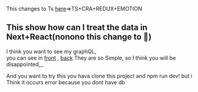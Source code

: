 This changes to Ts [here](http://suhyeon.shop)=>TS+CRA+REDUX+EMOTION
## This show how can I treat the data in Next+React(nonono this change to 🔼)

I think you want to see my graphQL,     
you can see in [front](https://github.com/SuhyeonP/HowCanGraphQl) , [back](https://github.com/SuhyeonP/graphqlBack)
They are so Simple, so I think you will be disappointed,,,

And you want to try this you hava clone this project and npm run dev! but i Think it occurs error because you dont have db
